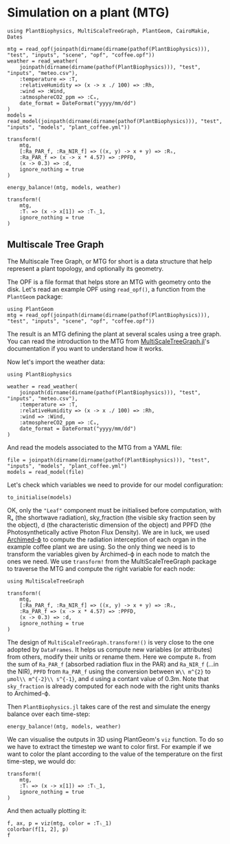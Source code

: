 # Simulation on a plant (MTG)

```@setup usepkg
using PlantBiophysics, MultiScaleTreeGraph, PlantGeom, CairoMakie, Dates

mtg = read_opf(joinpath(dirname(dirname(pathof(PlantBiophysics))), "test", "inputs", "scene", "opf", "coffee.opf"))
weather = read_weather(
    joinpath(dirname(dirname(pathof(PlantBiophysics))), "test", "inputs", "meteo.csv"),
    :temperature => :T,
    :relativeHumidity => (x -> x ./ 100) => :Rh,
    :wind => :Wind,
    :atmosphereCO2_ppm => :Cₐ,
    date_format = DateFormat("yyyy/mm/dd")
)
models = read_model(joinpath(dirname(dirname(pathof(PlantBiophysics))), "test", "inputs", "models", "plant_coffee.yml"))

transform!(
    mtg,
    [:Ra_PAR_f, :Ra_NIR_f] => ((x, y) -> x + y) => :Rₛ,
    :Ra_PAR_f => (x -> x * 4.57) => :PPFD,
    (x -> 0.3) => :d,
    ignore_nothing = true
)

energy_balance!(mtg, models, weather)

transform!(
    mtg,
    :Tₗ => (x -> x[1]) => :Tₗ_1,
    ignore_nothing = true
)
```

## Multiscale Tree Graph

The Multiscale Tree Graph, or MTG for short is a data structure that help represent a plant topology, and optionally its geometry.

The OPF is a file format that helps store an MTG with geometry onto the disk. Let's read an example OPF using `read_opf()`, a function from the `PlantGeom` package:

```@example usepkg
using PlantGeom
mtg = read_opf(joinpath(dirname(dirname(pathof(PlantBiophysics))), "test", "inputs", "scene", "opf", "coffee.opf"))
```

The result is an MTG defining the plant at several scales using a tree graph. You can read the introduction to the MTG from [MultiScaleTreeGraph.jl](https://vezy.github.io/MultiScaleTreeGraph.jl/stable/the_mtg/mtg_concept/)'s documentation if you want to understand how it works.

Now let's import the weather data:

```@example usepkg
using PlantBiophysics

weather = read_weather(
    joinpath(dirname(dirname(pathof(PlantBiophysics))), "test", "inputs", "meteo.csv"),
    :temperature => :T,
    :relativeHumidity => (x -> x ./ 100) => :Rh,
    :wind => :Wind,
    :atmosphereCO2_ppm => :Cₐ,
    date_format = DateFormat("yyyy/mm/dd")
)
```

And read the models associated to the MTG from a YAML file:

```@example usepkg
file = joinpath(dirname(dirname(pathof(PlantBiophysics))), "test", "inputs", "models", "plant_coffee.yml")
models = read_model(file)
```

Let's check which variables we need to provide for our model configuration:

```@example usepkg
to_initialise(models)
```

OK, only the `"Leaf"` component must be initialised before computation, with Rₛ (the shortwave radiation), sky_fraction (the visible sky fraction seen by the object), d (the characteristic dimension of the object) and PPFD (the Photosynthetically active Photon Flux Density). We are in luck, we used [Archimed-ϕ](https://archimed-platform.github.io/archimed-phys-user-doc/) to compute the radiation interception of each organ in the example coffee plant we are using. So the only thing we need is to transform the variables given by Archimed-ϕ in each node to match the ones we need. We use `transform!` from the MultiScaleTreeGraph package to traverse the MTG and compute the right variable for each node:

```@example usepkg
using MultiScaleTreeGraph

transform!(
    mtg,
    [:Ra_PAR_f, :Ra_NIR_f] => ((x, y) -> x + y) => :Rₛ,
    :Ra_PAR_f => (x -> x * 4.57) => :PPFD,
    (x -> 0.3) => :d,
    ignore_nothing = true
)
```

The design of `MultiScaleTreeGraph.transform!()` is very close to the one adopted by `DataFrames`. It helps us compute new variables (or attributes) from others, modify their units or rename them. Here we compute `Rₛ` from the sum of `Ra_PAR_f` (absorbed radiation flux in the PAR) and `Ra_NIR_f` (...in the NIR), `PPFD` from `Ra_PAR_f` using the conversion between ``W\\ m^{2}`` to ``μmol\\ m^{-2}\\ s^{-1}``, and `d` using a contant value of 0.3m. Note that `sky_fraction` is already computed for each node with the right units thanks to Archimed-ϕ.

Then `PlantBiophysics.jl` takes care of the rest and simulate the energy balance over each time-step:

```@example usepkg
energy_balance!(mtg, models, weather)
```

We can visualise the outputs in 3D using PlantGeom's `viz` function. To do so we have to extract the timestep we want to color first. For example if we want to color the plant according to the value of the temperature on the first time-step, we would do:

```@example usepkg
transform!(
    mtg,
    :Tₗ => (x -> x[1]) => :Tₗ_1,
    ignore_nothing = true
)
```

And then actually plotting it:

```@example usepkg
f, ax, p = viz(mtg, color = :Tₗ_1)
colorbar(f[1, 2], p)
f
```

